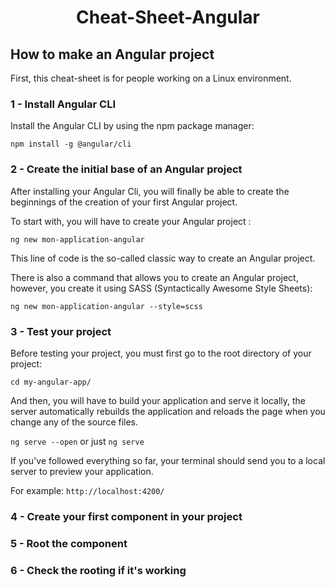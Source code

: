 <h1 align="center">Cheat-Sheet-Angular</h1>

<h2>How to make an Angular project</h2>

First, this cheat-sheet is for people working on a Linux environment.

<h3>1 - Install Angular CLI</h3>

Install the Angular CLI by using the npm package manager:

`npm install -g @angular/cli`

<h3>2 - Create the initial base of an Angular project</h3>

After installing your Angular Cli, you will finally be able to create the beginnings of the creation of your first Angular project.

To start with, you will have to create your Angular project :

`ng new mon-application-angular`

This line of code is the so-called classic way to create an Angular project.

There is also a command that allows you to create an Angular project, however, you create it using SASS (Syntactically Awesome Style Sheets):

`ng new mon-application-angular --style=scss`

<h3>3 - Test your project</h3>

Before testing your project, you must first go to the root directory of your project:

`cd my-angular-app/`

And then, you will have to build your application and serve it locally, the server automatically rebuilds the application and reloads the page when you change any of the source files.

`ng serve --open` or just `ng serve`

If you've followed everything so far, your terminal should send you to a local server to preview your application.

For example: `http://localhost:4200/`

<h3>4 - Create your first component in your project</h3>


<h3>5 - Root the component</h3>


<h3>6 - Check the rooting if it's working</h3>
